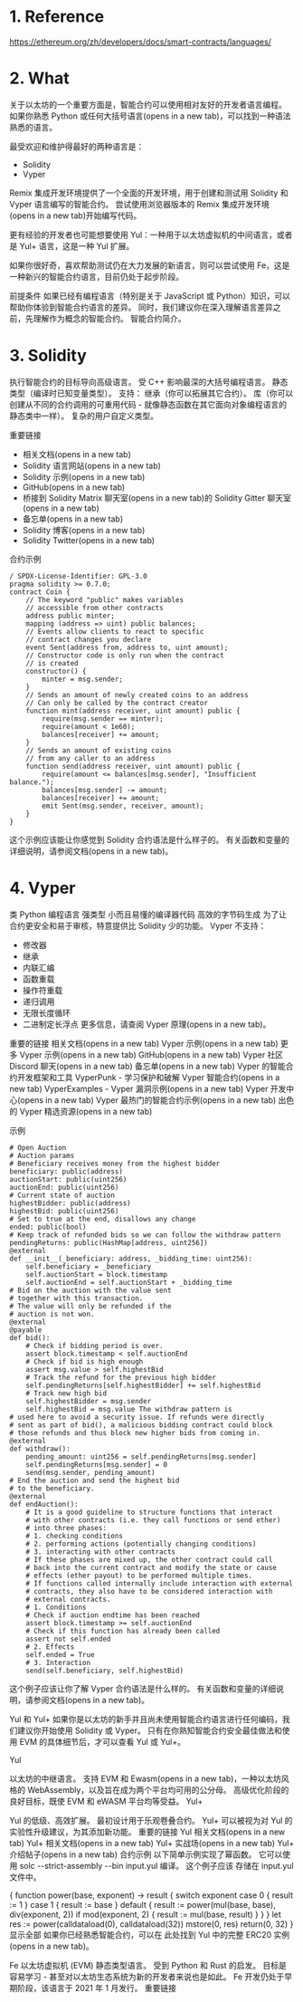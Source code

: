 # 1. Reference
https://ethereum.org/zh/developers/docs/smart-contracts/languages/


# 2. What

关于以太坊的一个重要方面是，智能合约可以使用相对友好的开发者语言编程。 如果你熟悉 Python 或任何大括号语言(opens in a new tab)，可以找到一种语法熟悉的语言。

最受欢迎和维护得最好的两种语言是：

- Solidity
- Vyper
  
Remix 集成开发环境提供了一个全面的开发环境，用于创建和测试用 Solidity 和 Vyper 语言编写的智能合约。 尝试使用浏览器版本的 Remix 集成开发环境(opens in a new tab)开始编写代码。

更有经验的开发者也可能想要使用 Yul：一种用于以太坊虚拟机的中间语言，或者是 Yul+ 语言，这是一种 Yul 扩展。

如果你很好奇，喜欢帮助测试仍在大力发展的新语言，则可以尝试使用 Fe，这是一种新兴的智能合约语言，目前仍处于起步阶段。

前提条件
如果已经有编程语言（特别是关于 JavaScript 或 Python）知识，可以帮助你体验到智能合约语言的差异。 同时，我们建议你在深入理解语言差异之前，先理解作为概念的智能合约。 智能合约简介。


# 3. Solidity
执行智能合约的目标导向高级语言。
受 C++ 影响最深的大括号编程语言。
静态类型（编译时已知变量类型）。
支持：
继承（你可以拓展其它合约）。
库（你可以创建从不同的合约调用的可重用代码 - 就像静态函数在其它面向对象编程语言的静态类中一样）。
复杂的用户自定义类型。

重要链接
- 相关文档(opens in a new tab)
- Solidity 语言网站(opens in a new tab)
- Solidity 示例(opens in a new tab)
- GitHub(opens in a new tab)
- 桥接到 Solidity Matrix 聊天室(opens in a new tab)的 Solidity Gitter 聊天室(opens in a new tab)
- 备忘单(opens in a new tab)
- Solidity 博客(opens in a new tab)
- Solidity Twitter(opens in a new tab)

合约示例

```
/ SPDX-License-Identifier: GPL-3.0
pragma solidity >= 0.7.0;
contract Coin {
    // The keyword "public" makes variables
    // accessible from other contracts
    address public minter;
    mapping (address => uint) public balances;
    // Events allow clients to react to specific
    // contract changes you declare
    event Sent(address from, address to, uint amount);
    // Constructor code is only run when the contract
    // is created
    constructor() {
        minter = msg.sender;
    }
    // Sends an amount of newly created coins to an address
    // Can only be called by the contract creator
    function mint(address receiver, uint amount) public {
        require(msg.sender == minter);
        require(amount < 1e60);
        balances[receiver] += amount;
    }
    // Sends an amount of existing coins
    // from any caller to an address
    function send(address receiver, uint amount) public {
        require(amount <= balances[msg.sender], "Insufficient balance.");
        balances[msg.sender] -= amount;
        balances[receiver] += amount;
        emit Sent(msg.sender, receiver, amount);
    }
}
```
这个示例应该能让你感觉到 Solidity 合约语法是什么样子的。 有关函数和变量的详细说明，请参阅文档(opens in a new tab)。


# 4. Vyper
类 Python 编程语言
强类型
小而且易懂的编译器代码
高效的字节码生成
为了让合约更安全和易于审核，特意提供比 Solidity 少的功能。 Vyper 不支持：
- 修改器
- 继承
- 内联汇编
- 函数重载
- 操作符重载
- 递归调用
- 无限长度循环
- 二进制定长浮点
更多信息，请查阅 Vyper 原理(opens in a new tab)。

重要的链接
相关文档(opens in a new tab)
Vyper 示例(opens in a new tab)
更多 Vyper 示例(opens in a new tab)
GitHub(opens in a new tab)
Vyper 社区 Discord 聊天(opens in a new tab)
备忘单(opens in a new tab)
Vyper 的智能合约开发框架和工具
VyperPunk - 学习保护和破解 Vyper 智能合约(opens in a new tab)
VyperExamples - Vyper 漏洞示例(opens in a new tab)
Vyper 开发中心(opens in a new tab)
Vyper 最热门的智能合约示例(opens in a new tab)
出色的 Vyper 精选资源(opens in a new tab)

示例
```
# Open Auction
# Auction params
# Beneficiary receives money from the highest bidder
beneficiary: public(address)
auctionStart: public(uint256)
auctionEnd: public(uint256)
# Current state of auction
highestBidder: public(address)
highestBid: public(uint256)
# Set to true at the end, disallows any change
ended: public(bool)
# Keep track of refunded bids so we can follow the withdraw pattern
pendingReturns: public(HashMap[address, uint256])
@external
def __init__(_beneficiary: address, _bidding_time: uint256):
    self.beneficiary = _beneficiary
    self.auctionStart = block.timestamp
    self.auctionEnd = self.auctionStart + _bidding_time
# Bid on the auction with the value sent
# together with this transaction.
# The value will only be refunded if the
# auction is not won.
@external
@payable
def bid():
    # Check if bidding period is over.
    assert block.timestamp < self.auctionEnd
    # Check if bid is high enough
    assert msg.value > self.highestBid
    # Track the refund for the previous high bidder
    self.pendingReturns[self.highestBidder] += self.highestBid
    # Track new high bid
    self.highestBidder = msg.sender
    self.highestBid = msg.value The withdraw pattern is
# used here to avoid a security issue. If refunds were directly
# sent as part of bid(), a malicious bidding contract could block
# those refunds and thus block new higher bids from coming in.
@external
def withdraw():
    pending_amount: uint256 = self.pendingReturns[msg.sender]
    self.pendingReturns[msg.sender] = 0
    send(msg.sender, pending_amount)
# End the auction and send the highest bid
# to the beneficiary.
@external
def endAuction():
    # It is a good guideline to structure functions that interact
    # with other contracts (i.e. they call functions or send ether)
    # into three phases:
    # 1. checking conditions
    # 2. performing actions (potentially changing conditions)
    # 3. interacting with other contracts
    # If these phases are mixed up, the other contract could call
    # back into the current contract and modify the state or cause
    # effects (ether payout) to be performed multiple times.
    # If functions called internally include interaction with external
    # contracts, they also have to be considered interaction with
    # external contracts.
    # 1. Conditions
    # Check if auction endtime has been reached
    assert block.timestamp >= self.auctionEnd
    # Check if this function has already been called
    assert not self.ended
    # 2. Effects
    self.ended = True
    # 3. Interaction
    send(self.beneficiary, self.highestBid)

```

这个例子应该让你了解 Vyper 合约语法是什么样的。 有关函数和变量的详细说明，请参阅文档(opens in a new tab)。

Yul 和 Yul+
如果你是以太坊的新手并且尚未使用智能合约语言进行任何编码，我们建议你开始使用 Solidity 或 Vyper。 只有在你熟知智能合约安全最佳做法和使用 EVM 的具体细节后，才可以查看 Yul 或 Yul+。

Yul

以太坊的中继语言。
支持 EVM 和 Ewasm(opens in a new tab)，一种以太坊风格的 WebAssembly，以及旨在成为两个平台均可用的公分母。
高级优化阶段的良好目标，既使 EVM 和 eWASM 平台均等受益。
Yul+

Yul 的低级、高效扩展。
最初设计用于乐观卷叠合约。
Yul+ 可以被视为对 Yul 的实验性升级建议，为其添加新功能。
重要的链接
Yul 相关文档(opens in a new tab)
Yul+ 相关文档(opens in a new tab)
Yul+ 实战场(opens in a new tab)
Yul+ 介绍帖子(opens in a new tab)
合约示例
以下简单示例实现了幂函数。 它可以使用 solc --strict-assembly --bin input.yul 编译。 这个例子应该 存储在 input.yul 文件中。

{
    function power(base, exponent) -> result
    {
        switch exponent
        case 0 { result := 1 }
        case 1 { result := base }
        default
        {
            result := power(mul(base, base), div(exponent, 2))
            if mod(exponent, 2) { result := mul(base, result) }
        }
    }
    let res := power(calldataload(0), calldataload(32))
    mstore(0, res)
    return(0, 32)
}
显示全部
如果你已经熟悉智能合约，可以在 此处找到 Yul 中的完整 ERC20 实例(opens in a new tab)。

Fe
以太坊虚拟机 (EVM) 静态类型语言。
受到 Python 和 Rust 的启发。
目标是容易学习 - 甚至对以太坊生态系统为新的开发者来说也是如此。
Fe 开发仍处于早期阶段，该语言于 2021 年 1 月发行。
重要链接